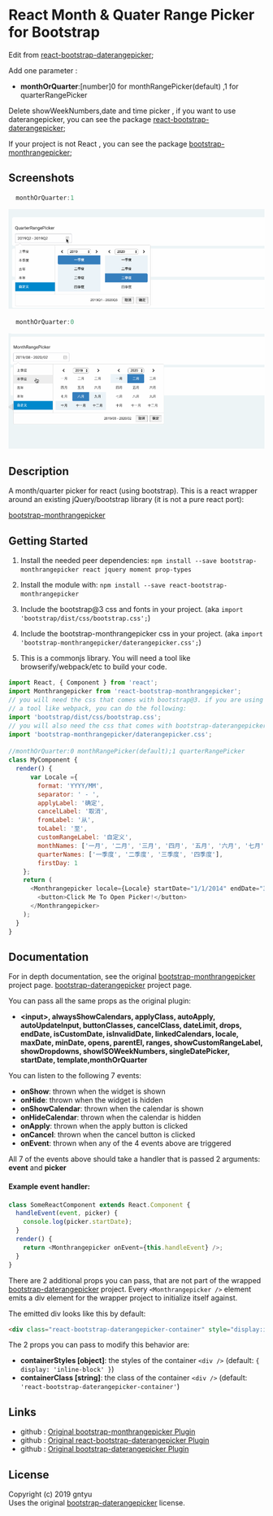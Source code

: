 # React Month & Quater Range Picker for Bootstrap

Edit from [react-bootstrap-daterangepicker](https://github.com/skratchdot/react-bootstrap-daterangepicker);

Add one parameter :  
* **monthOrQuarter**:[number]0 for monthRangePicker(default) ,1 for quarterRangePicker  

Delete showWeekNumbers,date and time picker , if you want to use daterangepicker, you can see the package [react-bootstrap-daterangepicker](https://www.npmjs.com/package/react-bootstrap-daterangepicker);

If your project is not React , you can see the package [bootstrap-monthrangepicker](https://www.npmjs.com/package/bootstrap-monthrangepicker);


## Screenshots

```javascript
  monthOrQuarter:1
```
![image](https://github.com/gntyu/react-bootstrap-monthrangepicker/blob/master/quarter.gif)

```javascript
  monthOrQuarter:0
```
![image](https://github.com/gntyu/react-bootstrap-monthrangepicker/blob/master/month.gif)


## Description

A month/quarter picker for react (using bootstrap). This is a react wrapper around
an existing jQuery/bootstrap library (it is not a pure react port):

[bootstrap-monthrangepicker](https://github.com/gntyu/bootstrap-monthrangepicker)

## Getting Started

1. Install the needed peer dependencies:
   `npm install --save bootstrap-monthrangepicker react jquery moment prop-types`

2. Install the module with:
   `npm install --save react-bootstrap-monthrangepicker`

3. Include the bootstrap@3 css and fonts in your project.
   (aka `import 'bootstrap/dist/css/bootstrap.css';`)

4. Include the bootstrap-monthrangepicker css in your project.
   (aka `import 'bootstrap-monthrangepicker/daterangepicker.css';`)

5. This is a commonjs library. You will need a tool like browserify/webpack/etc to build your code.

```javascript
import React, { Component } from 'react';
import Monthrangepicker from 'react-bootstrap-monthrangepicker';
// you will need the css that comes with bootstrap@3. if you are using
// a tool like webpack, you can do the following:
import 'bootstrap/dist/css/bootstrap.css';
// you will also need the css that comes with bootstrap-daterangepicker
import 'bootstrap-monthrangepicker/daterangepicker.css';

//monthOrQuarter:0 monthRangePicker(default);1 quarterRangePicker
class MyComponent {
  render() {
      var Locale ={
        format: 'YYYY/MM',
        separator: ' - ',
        applyLabel: '确定',
        cancelLabel: '取消',
        fromLabel: '从',
        toLabel: '至',
        customRangeLabel: '自定义',
        monthNames: ['一月', '二月', '三月', '四月', '五月', '六月', '七月', '八月', '九月', '十月', '十一月', '十二月'],
        quarterNames: ['一季度', '二季度', '三季度', '四季度'],
        firstDay: 1
    };
    return (
      <Monthrangepicker locale={Locale} startDate="1/1/2014" endDate="3/1/2014" monthOrQuarter={1}>
        <button>Click Me To Open Picker!</button>
      </Monthrangepicker>
    );
  }
}
```

## Documentation

For in depth documentation, see the original
[bootstrap-monthrangepicker](https://github.com/gntyu/bootstrap-monthrangepicker) project page.
[bootstrap-daterangepicker](https://github.com/dangrossman/bootstrap-daterangepicker) project page.

You can pass all the same props as the original plugin:

* **&lt;input&gt;, alwaysShowCalendars, applyClass, autoApply, autoUpdateInput,
  buttonClasses, cancelClass, dateLimit, drops, endDate, isCustomDate,
  isInvalidDate, linkedCalendars, locale, maxDate, minDate, opens, parentEl,
  ranges, showCustomRangeLabel, showDropdowns, showISOWeekNumbers, singleDatePicker, startDate, template,monthOrQuarter**

You can listen to the following 7 events:

* **onShow**: thrown when the widget is shown
* **onHide**: thrown when the widget is hidden
* **onShowCalendar**: thrown when the calendar is shown
* **onHideCalendar**: thrown when the calendar is hidden
* **onApply**: thrown when the apply button is clicked
* **onCancel**: thrown when the cancel button is clicked
* **onEvent**: thrown when any of the 4 events above are triggered

All 7 of the events above should take a handler that is passed 2 arguments: **event** and **picker**

#### Example event handler:

```javascript
class SomeReactComponent extends React.Component {
  handleEvent(event, picker) {
    console.log(picker.startDate);
  }
  render() {
    return <Monthrangepicker onEvent={this.handleEvent} />;
  }
}
```

There are 2 additional props you can pass, that are not part of the wrapped
[bootstrap-daterangepicker](https://github.com/dangrossman/bootstrap-daterangepicker) project.
Every `<Monthrangepicker />` element emits a div element for the wrapper project to initialize itself against.

The emitted div looks like this by default:

```html
<div class="react-bootstrap-daterangepicker-container" style="display:inline-block"></div>
```

The 2 props you can pass to modify this behavior are:

* **containerStyles [object]**: the styles of the container `<div />` (default: `{ display: 'inline-block' }`)
* **containerClass [string]**: the class of the container `<div />` (default: `'react-bootstrap-daterangepicker-container'`)



## Links

* github : [Original bootstrap-monthrangepicker Plugin](https://github.com/gntyu/bootstrap-monthrangepicker)
* github : [Original react-bootstrap-daterangepicker Plugin](https://github.com/skratchdot/react-bootstrap-daterangepicker)
* github : [Original bootstrap-daterangepicker Plugin](https://github.com/dangrossman/bootstrap-daterangepicker)

## License

Copyright (c) 2019 gntyu   
Uses the original [bootstrap-daterangepicker](https://github.com/dangrossman/bootstrap-daterangepicker) license.
